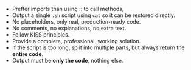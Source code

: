 * Preffer imports than using :: to call methods,
* Output a single `.sh` script using `cat` so it can be restored directly.
* No placeholders, only real, production-ready code.
* No comments, no explanations, no extra text.
* Follow KISS principles.
* Provide a complete, professional, working solution.
* If the script is too long, split into multiple parts, but always return the **entire code**.
* Output must be **only the code**, nothing else.
